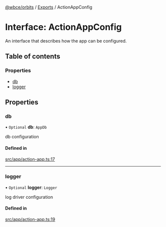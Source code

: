[@wbce/orbits](../README.md) / [Exports](../modules.md) / ActionAppConfig

# Interface: ActionAppConfig

An interface that describes how the app can be configured.

## Table of contents

### Properties

- [db](ActionAppConfig.md#db)
- [logger](ActionAppConfig.md#logger)

## Properties

### db

• `Optional` **db**: `AppDb`

db configuration

#### Defined in

[src/app/action-app.ts:17](https://github.com/LaWebcapsule/orbits/blob/b05d8f7/src/core/actions/src/app/action-app.ts#L17)

___

### logger

• `Optional` **logger**: `Logger`

log driver configuration

#### Defined in

[src/app/action-app.ts:19](https://github.com/LaWebcapsule/orbits/blob/b05d8f7/src/core/actions/src/app/action-app.ts#L19)

